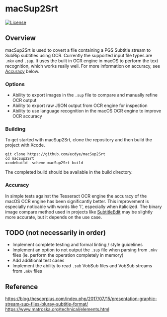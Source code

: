 # macSup2Srt
[![License](https://img.shields.io/github/license/ecdye/macSup2Srt)](https://github.com/ecdye/macSup2Srt/blob/main/LICENSE.md)


## Overview

macSup2Srt is used to covert a file containing a PGS Subtitle stream to SubRip subtitles using OCR.
Currently the supported input file types are `.mkv` and `.sup`.
It uses the built in OCR engine in macOS to perform the text recognition, which works really well.
For more information on accuracy, see [Accuracy](#accuracy) below.


### Options

- Ability to export images in the `.sup` file to compare and manually refine OCR output
- Ability to export raw JSON output from OCR engine for inspection
- Ability to use language recognition in the macOS OCR engine to improve OCR accuracy


### Building

To get started with macSup2Srt, clone the repository and then build the project with Xcode.

``` shell
git clone https://github.com/ecdye/macSup2Srt
cd macSup2Srt
xcodebuild -scheme macSup2Srt build
```

The completed build should be available in the build directory.

### Accuracy

In simple tests against the Tesseract OCR engine the accuracy of the macOS OCR engine has been significantly better.
This improvement is especially noticable with words like 'I', especially when italicized.
The binary image compare method used in projects like [SubtitleEdit](https://github.com/SubtitleEdit/subtitleedit) may be slightly more accurate, but it depends on the use case.

## TODO (not necessarily in order)

- Implement complete testing and formal linting / style guidelines
- Implement an option to not output the `.sup` file when parsing from `.mkv` files (ie. perform the operation completely in memory)
- Add additional test cases
- Implement the ability to read `.sub` VobSub files and VobSub streams from `.mkv` files

## Reference

<https://blog.thescorpius.com/index.php/2017/07/15/presentation-graphic-stream-sup-files-bluray-subtitle-format/>
<https://www.matroska.org/technical/elements.html>
